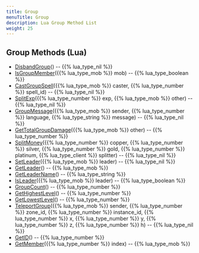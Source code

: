 ```yaml
---
title: Group
menuTitle: Group
description: Lua Group Method List
weight: 25
---
```


## Group Methods (Lua)
- [DisbandGroup](disbandgroup)() -- {{% lua_type_nil %}}
- [IsGroupMember](isgroupmember)({{% lua_type_mob %}} mob) -- {{% lua_type_boolean %}}
- [CastGroupSpell](castgroupspell)({{% lua_type_mob %}} caster, {{% lua_type_number %}} spell_id) -- {{% lua_type_nil %}}
- [SplitExp](splitexp)({{% lua_type_number %}} exp, {{% lua_type_mob %}} other) -- {{% lua_type_nil %}}
- [GroupMessage](groupmessage)({{% lua_type_mob %}} sender, {{% lua_type_number %}} language, {{% lua_type_string %}} message) -- {{% lua_type_nil %}}
- [GetTotalGroupDamage](gettotalgroupdamage)({{% lua_type_mob %}} other) -- {{% lua_type_number %}}
- [SplitMoney](splitmoney)({{% lua_type_number %}} copper, {{% lua_type_number %}} silver, {{% lua_type_number %}} gold, {{% lua_type_number %}} platinum, {{% lua_type_client %}} splitter) -- {{% lua_type_nil %}}
- [SetLeader](setleader)({{% lua_type_mob %}} leader) -- {{% lua_type_nil %}}
- [GetLeader](getleader)() -- {{% lua_type_mob %}}
- [GetLeaderName](getleadername)() -- {{% lua_type_string %}}
- [IsLeader](isleader)({{% lua_type_mob %}} leader) -- {{% lua_type_boolean %}}
- [GroupCount](groupcount)() -- {{% lua_type_number %}}
- [GetHighestLevel](gethighestlevel)() -- {{% lua_type_number %}}
- [GetLowestLevel](getlowestlevel)() -- {{% lua_type_number %}}
- [TeleportGroup](teleportgroup)({{% lua_type_mob %}} sender, {{% lua_type_number %}} zone_id, {{% lua_type_number %}} instance_id, {{% lua_type_number %}} x, {{% lua_type_number %}} y, {{% lua_type_number %}} z, {{% lua_type_number %}} h) -- {{% lua_type_nil %}}
- [GetID](getid)() -- {{% lua_type_number %}}
- [GetMember](getmember)({{% lua_type_number %}} index) -- {{% lua_type_mob %}}
